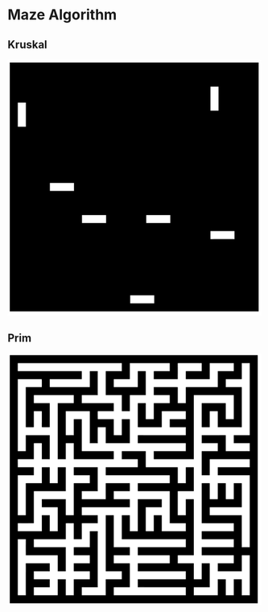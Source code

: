 # Maze Algorithm

## Kruskal
![](https://github.com/harfondy/playground/raw/refs/heads/main/algorithm/maze/kruskal/kruskal-ezgif.gif)

## Prim
![](https://github.com/harfondy/playground/raw/refs/heads/main/algorithm/maze/prim/prim.gif)